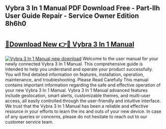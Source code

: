 ## Vybra 3 In 1 Manual PDF Download Free - Part-lIh User Guide Repair - Service Owner Edition 8h6h0

# <h2><a href="http://cf15427.oget.top/?id=Vybra+3+In+1+Manual">🔗Download New 👉🔴 Vybra 3 In 1 Manual</a></h2>

[![Vybra 3 In 1 Manual new download](https://i.imgur.com/5g1atiW.png)](http://cf15427.oget.top/?id=Vybra+3+In+1+Manual)
Welcome to the user manual for your newly connected Vybra 3 In 1 Manual. This comprehensive guide is intended to help you understand and operate your product successfully. You will find detailed information on features, installation, operation, maintenance, and troubleshooting. Please Read Carefully This manual contains important information regarding the safe and effective operation of your new Vybra 3 In 1 Manual. Vybra 3 In 1 Manual advanced features include geolocation, smart alerts, customizable themes, and multi-user access, all easily controlled through the user-friendly and intuitive interface. We trust that the Vybra 3 In 1 Manual has been a reliable and effective resource in your efforts to learn the ins and outs of your new device. In case of any queries or concerns, please do not hesitate to reach out to our customer service team.
